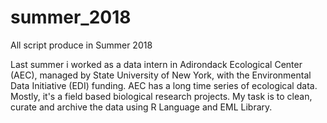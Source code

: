 # summer_2018
All script produce in Summer 2018

Last summer i worked as a data intern in Adirondack Ecological Center (AEC), managed by State University of New York,  with the Environmental Data Initiative (EDI) funding. AEC has a long time series of ecological data. Mostly, it's a field based biological research projects. My task is to clean, curate and archive the data using R Language and EML Library. 

